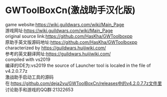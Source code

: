 # GWToolBoxCn(激战助手汉化版)    
game website:https://wiki.guildwars.com/wiki/Main_Page  
游戏网址:https://wiki.guildwars.com/wiki/Main_Page   
original source link:https://github.com/HasKha/GWToolboxpp   
原助手英文版源码地址:https://github.com/HasKha/GWToolboxpp   
characterized by https://guildwars.huijiwiki.com/  
参考的英文翻译网址:https://guildwars.huijiwiki.com/  
compiled with vs2019  
编译的IDE为:vs2019 
the source of Launcher tool is localed  in the file of v4.2.0.7.7z   
激战助手启动工具的源码在:https://github.com/deja2vu/GWToolBoxCn/releases中的v4.2.0.7.7z文件里   
讨论助手和游戏的QQ群:21322653  
